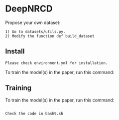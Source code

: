 
# DeepNRCD

Propose your own dataset:
```
1) Go to datasets/utils.py.
2) Modify the function def build_dataset
```

## Install
```
Please check environment.yml for installation.
```

To train the model(s) in the paper, run this command:



## Training

To train the model(s) in the paper, run this command:

```train

Check the code in bash9.sh

```






